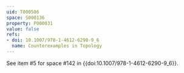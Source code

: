 ```yaml
---
uid: T000506
space: S000136
property: P000031
value: false
refs:
- doi: 10.1007/978-1-4612-6290-9_6
  name: Counterexamples in Topology
---
```


See item #5 for space #142 in {{doi:10.1007/978-1-4612-6290-9_6}}.
